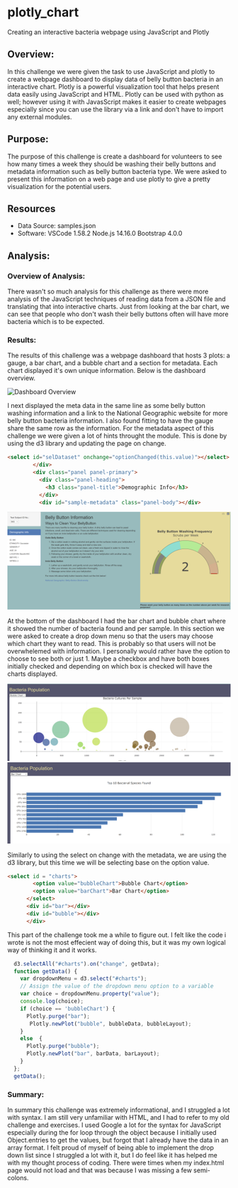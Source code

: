 # plotly_chart
Creating an interactive bacteria webpage using JavaScript and Plotly
## Overview:
In this challenge we were given the task to use JavaScript and plotly to create a webpage  dashboard to display data of belly button bacteria in an interactive chart. Plotly is a powerful visualization tool that helps present data easily using JavaScript and HTML. Plotly can be used with python as well; however using it with JavasScript makes it easier to create webpages especially since you can use the library via a link and don't have to import any external modules.   

## Purpose:
The purpose of this challenge is create a dashboard for volunteers to see how many times a week they should be washing their belly buttons and metadata information such as belly button bacteria type. We were asked to present this information on a web page and use plotly to give a pretty visualization for the potential users.  

## Resources
* Data Source: 
samples.json
* Software: 
VSCode 1.58.2
Node.js 14.16.0
Bootstrap 4.0.0

## Analysis:
### Overview of Analysis:
There wasn't so much analysis for this challenge as there were more analysis of the JavaScript techniques of reading data from a JSON file and translating that into interactive charts. Just from looking at the bar chart, we can see that people who don't wash their belly buttons often will have more bacteria which is to be expected.  

### Results:
The results of this challenge was a webpage dashboard that hosts 3 plots: a gauge, a bar chart, and a bubble chart and a section for metadata. Each chart displayed it's own unique information. Below is the dashboard overview. 

![Dashboard Overview](https://github.com/lo7kyle/plotly_chart/blob/main/static/images/dashboard%20overview.png) 


I next displayed the meta data in the same line as some belly button washing information and a link to the National Geographic website for more belly button bacteria information. I also found fitting to have the gauge share the same row as the information. For the metadata aspect of this challenge we were given a lot of hints throught the module. This is done by using the d3 library and updating the page on change.

``` html
<select id="selDataset" onchange="optionChanged(this.value)"></select>
        </div>
        <div class="panel panel-primary">
          <div class="panel-heading">
            <h3 class="panel-title">Demographic Info</h3>
          </div>
          <div id="sample-metadata" class="panel-body"></div>
```

![Belly Button Washing](https://github.com/lo7kyle/plotly_chart/blob/main/static/images/metadata%20and%20gauge.PNG) 

At the bottom of the dashboard I had the bar chart and bubble chart where it showed the number of bacteria found and per sample. In this section we were asked to create a drop down menu so that the users may choose which chart they want to read. This is probably so that  users will not be overwhelemed with information. I personally would rather have the option to choose to see both or just 1. Maybe a checkbox and have both boxes initially checked and depending on which box is checked will have the charts displayed. 

![Belly Button Bubble](https://github.com/lo7kyle/plotly_chart/blob/main/static/images/bubble%20plot.PNG) 
![Belly Button Bar](https://github.com/lo7kyle/plotly_chart/blob/main/static/images/bar%20chart.PNG) 

Similarly to using the select on change with the metadata, we are using the d3 library, but this time we will be selecting base on the option value. 

``` html
<select id = "charts">
        <option value="bubbleChart">Bubble Chart</option>
        <option value="barChart">Bar Chart</option>
      </select>
      <div id="bar"></div>
      <div id="bubble"></div>
      </div>
```

This part of the challenge took me a while to figure out. I felt like the code i wrote is not the most effecient way of doing this, but it was my own logical way of thinking it and it works.  


```js
  d3.selectAll("#charts").on("change", getData);
  function getData() {
    var dropdownMenu = d3.select("#charts");
    // Assign the value of the dropdown menu option to a variable
    var choice = dropdownMenu.property("value");
    console.log(choice);
    if (choice == 'bubbleChart') {
      Plotly.purge("bar");
       Plotly.newPlot("bubble", bubbleData, bubbleLayout);
    }
    else  {
      Plotly.purge("bubble");
      Plotly.newPlot("bar", barData, barLayout);
    }    
  };
  getData();
````


### Summary:
In summary this challenge was extremely informational, and I struggled a lot with syntax. I am still very unfamiliar with HTML, and I had to refer to my old challenge and exercises. I used Google a lot for the syntax for JavaScript especially during the for loop through the object because I initially used Object.entries to get the values, but forgot that I already have the data in an array format. I felt proud of myself of being able to implement the drop down list since I struggled a lot with it, but I do feel like it has helped me with my thought process of coding. There were times when my index.html page would not load and that was because I was missing a few semi-colons. 
